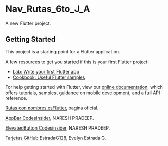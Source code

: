 # Nav_Rutas_6to_J_A

A new Flutter project.

## Getting Started

This project is a starting point for a Flutter application.

A few resources to get you started if this is your first Flutter project:

- [Lab: Write your first Flutter app](https://flutter.dev/docs/get-started/codelab)
- [Cookbook: Useful Flutter samples](https://flutter.dev/docs/cookbook)

For help getting started with Flutter, view our
[online documentation](https://flutter.dev/docs), which offers tutorials,
samples, guidance on mobile development, and a full API reference.

[Rutas con nombres esFlutter](https://docs.flutter.dev/cookbook/navigation/named-routes), pagina oficial.

[AppBar Codesinsider](https://codesinsider.com/flutter-appbar-example-tutorial/), NARESH PRADEEP.

[ElevatedButton Codesinsider](https://codesinsider.com/flutter-elevatedbutton-example/), NARESH PRADEEP.

[Tarjetas GitHub EstradaG128](https://gist.github.com/EvelynMEstradaG-6J/878ee79e98993e5a6e4535e093b90825), Evelyn Estrada G.

